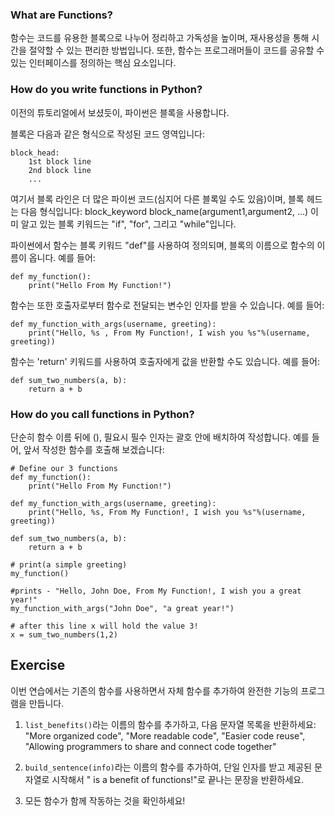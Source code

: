 ### What are Functions?

함수는 코드를 유용한 블록으로 나누어 정리하고 가독성을 높이며, 재사용성을 통해 시간을 절약할 수 있는 편리한 방법입니다. 또한, 함수는 프로그래머들이 코드를 공유할 수 있는 인터페이스를 정의하는 핵심 요소입니다.

### How do you write functions in Python?

이전의 튜토리얼에서 보셨듯이, 파이썬은 블록을 사용합니다.

블록은 다음과 같은 형식으로 작성된 코드 영역입니다:

    block_head:
        1st block line
        2nd block line
        ...

여기서 블록 라인은 더 많은 파이썬 코드(심지어 다른 블록일 수도 있음)이며, 블록 헤드는 다음 형식입니다:
block_keyword block_name(argument1,argument2, ...)
이미 알고 있는 블록 키워드는 "if", "for", 그리고 "while"입니다.

파이썬에서 함수는 블록 키워드 "def"를 사용하여 정의되며, 블록의 이름으로 함수의 이름이 옵니다.
예를 들어:

    def my_function():
        print("Hello From My Function!")


함수는 또한 호출자로부터 함수로 전달되는 변수인 인자를 받을 수 있습니다.
예를 들어:

    def my_function_with_args(username, greeting):
        print("Hello, %s , From My Function!, I wish you %s"%(username, greeting))


함수는 'return' 키워드를 사용하여 호출자에게 값을 반환할 수도 있습니다. 
예를 들어:

    def sum_two_numbers(a, b):
        return a + b

### How do you call functions in Python?

단순히 함수 이름 뒤에 (), 필요시 필수 인자는 괄호 안에 배치하여 작성합니다.
예를 들어, 앞서 작성한 함수를 호출해 보겠습니다:

    # Define our 3 functions
    def my_function():
        print("Hello From My Function!")

    def my_function_with_args(username, greeting):
        print("Hello, %s, From My Function!, I wish you %s"%(username, greeting))

    def sum_two_numbers(a, b):
        return a + b

    # print(a simple greeting)
    my_function()

    #prints - "Hello, John Doe, From My Function!, I wish you a great year!"
    my_function_with_args("John Doe", "a great year!")

    # after this line x will hold the value 3!
    x = sum_two_numbers(1,2)  


Exercise
--------

이번 연습에서는 기존의 함수를 사용하면서 자체 함수를 추가하여 완전한 기능의 프로그램을 만듭니다.

1. `list_benefits()`라는 이름의 함수를 추가하고, 다음 문자열 목록을 반환하세요: "More organized code", "More readable code", "Easier code reuse", "Allowing programmers to share and connect code together"

2. `build_sentence(info)`라는 이름의 함수를 추가하여, 단일 인자를 받고 제공된 문자열로 시작해서 " is a benefit of functions!"로 끝나는 문장을 반환하세요.

3. 모든 함수가 함께 작동하는 것을 확인하세요!